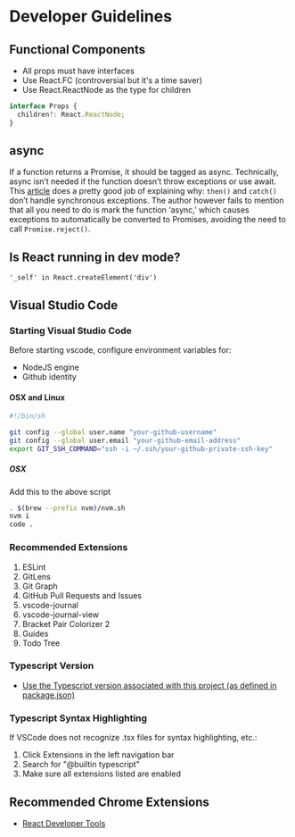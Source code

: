# Developer Guidelines

## Functional Components

- All props must have interfaces
- Use React.FC (controversial but it's a time saver)
- Use React.ReactNode as the type for children

```js
interface Props {
  children?: React.ReactNode;
}
```

## async

If a function returns a Promise, it should be tagged as async. Technically, async isn’t needed if the function doesn’t
throw exceptions or use await. This
[article](https://makandracards.com/makandra/43653-javascript-don-t-throw-exceptions-from-async-functions) does a pretty
good job of explaining why: `then()` and `catch()` don’t handle synchronous exceptions. The author however fails to
mention that all you need to do is mark the function ‘async,’ which causes exceptions to automatically be converted to
Promises, avoiding the need to call `Promise.reject()`.

## Is React running in dev mode?

`'_self' in React.createElement('div')`

## Visual Studio Code

### Starting Visual Studio Code

Before starting vscode, configure environment variables for:

- NodeJS engine
- Github identity

#### OSX and Linux

```bash
#!/bin/sh

git config --global user.name "your-github-username"
git config --global user.email "your-github-email-address"
export GIT_SSH_COMMAND="ssh -i ~/.ssh/your-github-private-ssh-key"
```

##### OSX

Add this to the above script

```bash
. $(brew --prefix nvm)/nvm.sh
nvm i
code .
```

### Recommended Extensions

1. ESLint
2. GitLens
3. Git Graph
4. GitHub Pull Requests and Issues
5. vscode-journal
6. vscode-journal-view
7. Bracket Pair Colorizer 2
8. Guides
9. Todo Tree

### Typescript Version

- [Use the Typescript version associated with this project (as defined in package.json)](https://gist.github.com/tonysneed/bb6d442103a057578a9498f106e45ac5)

### Typescript Syntax Highlighting

If VSCode does not recognize .tsx files for syntax highlighting, etc.:

1. Click Extensions in the left navigation bar
2. Search for "@builtin typescript"
3. Make sure all extensions listed are enabled

## Recommended Chrome Extensions

- [React Developer Tools](https://chrome.google.com/webstore/detail/react-developer-tools/fmkadmapgofadopljbjfkapdkoienihi?hl=en)
